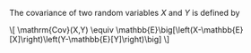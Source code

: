 The covariance of two random variables $X$ and $Y$ is defined by

\\[
\mathrm{Cov}(X,Y) \equiv \mathbb{E}\big[\left(X-\mathbb{E}[X]\right)\left(Y-\mathbb{E}[Y]\right)\big]
\\]